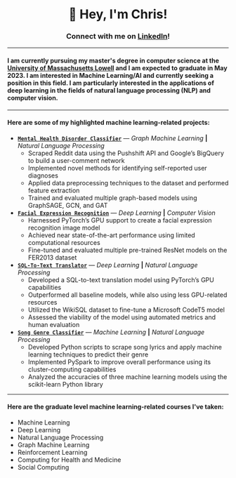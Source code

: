 <h1 align="center">
  👋 Hey, I'm Chris!
  <h3 align="center">
    Connect with me on <a href="https://www.linkedin.com/in/christopherlewis10/">LinkedIn</a>!
  </h3>
</h1>

---

#### I am currently pursuing my master's degree in computer science at the [University of Massachusetts Lowell](https://www.uml.edu/) and I am expected to graduate in May 2023. I am interested in Machine Learning/AI and currently seeking a position in this field. I am particularly interested in the applications of deep learning in the fields of natural language processing (NLP) and computer vision.

---

#### Here are some of my highlighted machine learning-related projects:
  - [**`Mental Health Disorder Classifier`**](https://github.com/lewisc4/Mental-Health-Disorder-Classifier) — *Graph Machine Learning* **|** *Natural Language Processing*
    - Scraped Reddit data using the Pushshift API and Google’s BigQuery to build a user-comment network
    - Implemented novel methods for identifying self-reported user diagnoses
    - Applied data preprocessing techniques to the dataset and performed feature extraction
    - Trained and evaluated multiple graph-based models using GraphSAGE, GCN, and GAT
  - [**`Facial Expression Recognition`**](https://github.com/lewisc4/Emotion-Detection) — *Deep Learning* **|** *Computer Vision*
    - Harnessed PyTorch’s GPU support to create a facial expression recognition image model
    - Achieved near state-of-the-art performance using limited computational resources
    - Fine-tuned and evaluated multiple pre-trained ResNet models on the FER2013 dataset
  - [**`SQL-To-Text Translator`**](https://github.com/lewisc4/SQL-To-Text) — *Deep Learning* **|** *Natural Language Processing*
    - Developed a SQL-to-text translation model using PyTorch’s GPU capabilities
    - Outperformed all baseline models, while also using less GPU-related resources
    - Utilized the WikiSQL dataset to fine-tune a Microsoft CodeT5 model
    - Assessed the viability of the model using automated metrics and human evaluation
  - [**`Song Genre Classifier`**](https://github.com/lewisc4/Song-Genre-Predictor) — *Machine Learning* **|** *Natural Language Processing*
    - Developed Python scripts to scrape song lyrics and apply machine learning techniques to predict their genre
    - Implemented PySpark to improve overall performance using its cluster-computing capabilities
    - Analyzed the accuracies of three machine learning models using the scikit-learn Python library
  
---
 
#### Here are the graduate level machine learning-related courses I've taken:
  - Machine Learning
  - Deep Learning
  - Natural Language Processing
  - Graph Machine Learning
  - Reinforcement Learning
  - Computing for Health and Medicine
  - Social Computing

